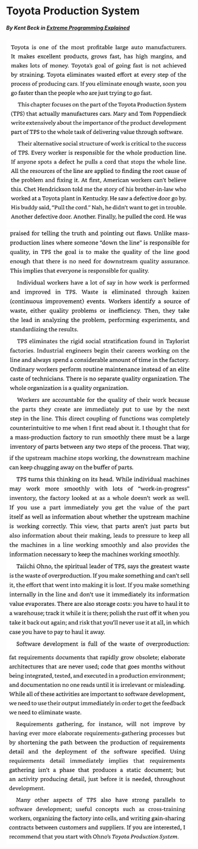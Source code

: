 # Toyota Production System
##### By Kent Beck in [Extreme Programming Explained](https://www.amazon.com/Extreme-Programming-Explained-Embrace-Change/dp/0321278658/ref=sr_1_1?keywords=extreme+programming+explained&qid=1687009091&sprefix=extreme+programming%2Caps%2C307&sr=8-1)

![](../../imgs/toyota/page-1.png)
![](../../imgs/toyota/page-2.png)
![](../../imgs/toyota/page-3.png)
![](../../imgs/toyota/page-4.png)
